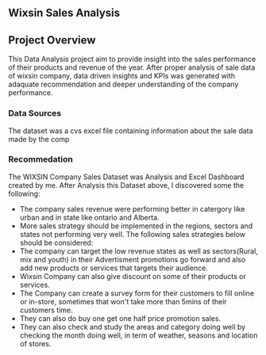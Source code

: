 ## Wixsin Sales Analysis 


## Project Overview

This Data Analysis project aim to provide insight into the sales performance of their products and revenue of the year. After proper analysis of sale data of wixsin company, data driven insights and KPIs was generated with adaquate recommendation and deeper understanding of the company performance.


### Data Sources 

The dataset was a cvs excel file containing  information about the sale data made by the comp



### Recommedation 


The WIXSIN Company Sales Dataset was Analysis and Excel Dashboard created by me. After Analysis this Dataset above, I discovered some the following: 
- The company sales revenue were performing better in catergory like urban and in state like ontario and Alberta.
- More sales strategy should be implemented in the regions, sectors and states not performing very well.
The following sales strategies below should be considered:
- The company can target the low revenue states as well as sectors(Rural, mix and youth) in their Advertisment promotions go forward and also add new products or services that targets their audience.
- Wixsin Company can also give discount on some of their products or services.
- The Company can create a survey form for their customers to fill online or in-store, sometimes that won't take more than 5mins of their customers time.
- They can also do buy one get one half price promotion sales.
- They can also check and study the areas and category doing well by checking the month doing well, in term of weather, seasons and location of stores.
